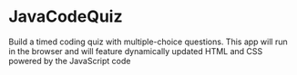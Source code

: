 # JavaCodeQuiz
Build a timed coding quiz with multiple-choice questions. This app will run in the browser and will feature dynamically updated HTML and CSS powered by the JavaScript code

